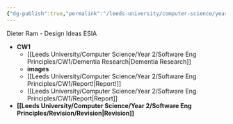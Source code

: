 ```yaml
---
{"dg-publish":true,"permalink":"/leeds-university/computer-science/year-2/software-eng-principles/software-eng-principles/","tags":["Mandatory-Module"]}
---
```


Dieter Ram - Design Ideas
ESIA


- **CW1**
	- [[Leeds University/Computer Science/Year 2/Software Eng Principles/CW1/Dementia Research\|Dementia Research]]
	- **images**
	- [[Leeds University/Computer Science/Year 2/Software Eng Principles/CW1/Report!\|Report!]]
	- [[Leeds University/Computer Science/Year 2/Software Eng Principles/CW1/Report\|Report]]
- **[[Leeds University/Computer Science/Year 2/Software Eng Principles/Revision/Revision\|Revision]]**



